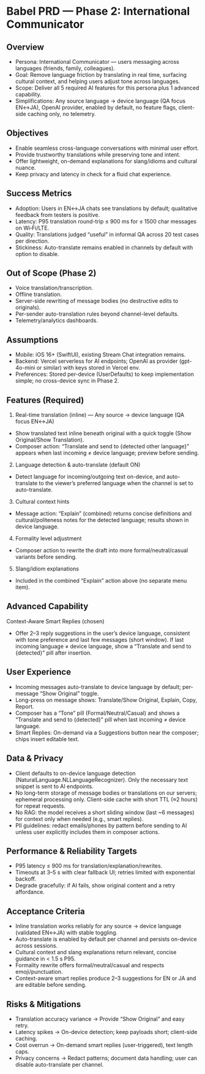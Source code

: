 # Babel PRD — Phase 2: International Communicator

## Overview
- Persona: International Communicator — users messaging across languages (friends, family, colleagues).
- Goal: Remove language friction by translating in real time, surfacing cultural context, and helping users adjust tone across languages.
- Scope: Deliver all 5 required AI features for this persona plus 1 advanced capability.
- Simplifications: Any source language → device language (QA focus EN↔JA), OpenAI provider, enabled by default, no feature flags, client-side caching only, no telemetry.

## Objectives
- Enable seamless cross-language conversations with minimal user effort.
- Provide trustworthy translations while preserving tone and intent.
- Offer lightweight, on-demand explanations for slang/idioms and cultural nuance.
- Keep privacy and latency in check for a fluid chat experience.

## Success Metrics
- Adoption: Users in EN↔JA chats see translations by default; qualitative feedback from testers is positive.
- Latency: P95 translation round-trip ≤ 900 ms for ≤ 1500 char messages on Wi‑Fi/LTE.
- Quality: Translations judged “useful” in informal QA across 20 test cases per direction.
- Stickiness: Auto-translate remains enabled in channels by default with option to disable.

## Out of Scope (Phase 2)
- Voice translation/transcription.
- Offline translation.
- Server-side rewriting of message bodies (no destructive edits to originals).
- Per-sender auto-translation rules beyond channel-level defaults.
- Telemetry/analytics dashboards.

## Assumptions
- Mobile: iOS 16+ (SwiftUI), existing Stream Chat integration remains.
- Backend: Vercel serverless for AI endpoints; OpenAI as provider (gpt-4o-mini or similar) with keys stored in Vercel env.
- Preferences: Stored per-device (UserDefaults) to keep implementation simple; no cross-device sync in Phase 2.

## Features (Required)
1) Real-time translation (inline) — Any source → device language (QA focus EN↔JA)
- Show translated text inline beneath original with a quick toggle (Show Original/Show Translation).
- Composer action: “Translate and send to {detected other language}” appears when last incoming ≠ device language; preview before sending.

2) Language detection & auto-translate (default ON)
- Detect language for incoming/outgoing text on-device, and auto-translate to the viewer’s preferred language when the channel is set to auto-translate.

3) Cultural context hints
- Message action: “Explain” (combined) returns concise definitions and cultural/politeness notes for the detected language; results shown in device language.

4) Formality level adjustment
- Composer action to rewrite the draft into more formal/neutral/casual variants before sending.

5) Slang/idiom explanations
- Included in the combined “Explain” action above (no separate menu item).

## Advanced Capability
Context-Aware Smart Replies (chosen)
- Offer 2–3 reply suggestions in the user’s device language, consistent with tone preference and last few messages (short window). If last incoming language ≠ device language, show a “Translate and send to {detected}” pill after insertion.

## User Experience
- Incoming messages auto-translate to device language by default; per-message “Show Original” toggle.
- Long-press on message shows: Translate/Show Original, Explain, Copy, Report.
- Composer has a “Tone” pill (Formal/Neutral/Casual) and shows a “Translate and send to {detected}” pill when last incoming ≠ device language.
- Smart Replies: On-demand via a Suggestions button near the composer; chips insert editable text.

## Data & Privacy
- Client defaults to on-device language detection (NaturalLanguage.NLLanguageRecognizer). Only the necessary text snippet is sent to AI endpoints.
- No long-term storage of message bodies or translations on our servers; ephemeral processing only. Client-side cache with short TTL (≈2 hours) for repeat requests.
- No RAG: the model receives a short sliding window (last ~6 messages) for context only when needed (e.g., smart replies).
- PII guidelines: redact emails/phones by pattern before sending to AI unless user explicitly includes them in composer actions.

## Performance & Reliability Targets
- P95 latency ≤ 900 ms for translation/explanation/rewrites.
- Timeouts at 3–5 s with clear fallback UI; retries limited with exponential backoff.
- Degrade gracefully: if AI fails, show original content and a retry affordance.

## Acceptance Criteria
- Inline translation works reliably for any source → device language (validated EN↔JA) with stable toggling.
- Auto-translate is enabled by default per channel and persists on-device across sessions.
- Cultural context and slang explanations return relevant, concise guidance in < 1.5 s P95.
- Formality rewrite offers formal/neutral/casual and respects emoji/punctuation.
- Context-aware smart replies produce 2–3 suggestions for EN or JA and are editable before sending.

## Risks & Mitigations
- Translation accuracy variance → Provide “Show Original” and easy retry.
- Latency spikes → On-device detection; keep payloads short; client-side caching.
- Cost overrun → On-demand smart replies (user-triggered), text length caps.
- Privacy concerns → Redact patterns; document data handling; user can disable auto-translate per channel.
